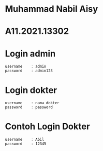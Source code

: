 # Muhammad Nabil Aisy
# A11.2021.13302

# Login admin
```
username    : admin
password    : admin123
```

# Login dokter
```
username    : nama dokter
password    : password

```

# Contoh Login Dokter
```
username    : Abil
password    : 12345

```


